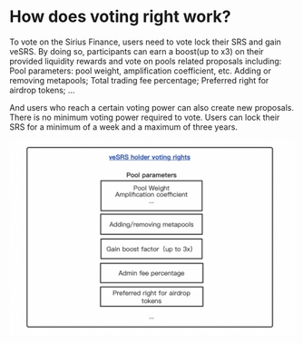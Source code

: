 # How does voting right work?

To vote on the Sirius Finance, users need to vote lock their SRS and gain veSRS. By doing so, participants can earn a boost(up to x3) on their provided liquidity rewards and vote on pools related proposals including: Pool parameters: pool weight, amplification coefficient, etc. Adding or removing metapools; Total trading fee percentage; Preferred right for airdrop tokens; …

And users who reach a certain voting power can also create new proposals. There is no minimum voting power required to vote. Users can lock their SRS for a minimum of a week and a maximum of three years.

![](<../.gitbook/assets/image (15).png>)

